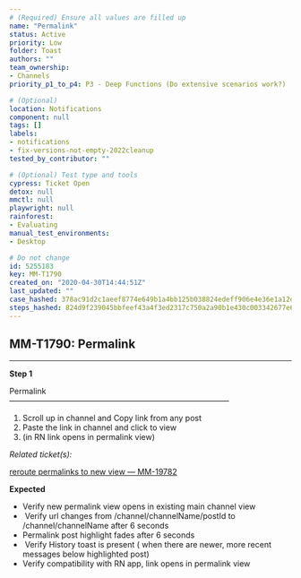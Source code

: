 ```yaml
---
# (Required) Ensure all values are filled up
name: "Permalink"
status: Active
priority: Low
folder: Toast
authors: ""
team_ownership:
- Channels
priority_p1_to_p4: P3 - Deep Functions (Do extensive scenarios work?)

# (Optional)
location: Notifications
component: null
tags: []
labels:
- notifications
- fix-versions-not-empty-2022cleanup
tested_by_contributor: ""

# (Optional) Test type and tools
cypress: Ticket Open
detox: null
mmctl: null
playwright: null
rainforest:
- Evaluating
manual_test_environments:
- Desktop

# Do not change
id: 5255183
key: MM-T1790
created_on: "2020-04-30T14:44:51Z"
last_updated: ""
case_hashed: 378ac91d2c1aeef8774e649b1a4bb125b038824edeff906e4e36e1a12d855d1066176cd7834e34b45de10943bb944487
steps_hashed: 824d9f239045bbfeef43a4f3ed2317c750a2a90b1e430c003342677e6cb6751ad9dcd00de4539c0d25684037720bb2c0
---
```


<!-- (Auto-generated) Based on frontmatter's "key" and "name" -->

## MM-T1790: Permalink

---

**Step 1**

Permalink\
————————————————————————————

1. Scroll up in channel and Copy link from any post
2. Paste the link in channel and click to view
3. (in RN link opens in permalink view)

_Related ticket(s):_

[reroute permalinks to new view — MM-19782](https://mattermost.atlassian.net/browse/MM-19782)

**Expected**

- Verify new permalink view opens in existing main channel view
-  Verify url changes from /channel/channelName/postId to /channel/channelName after 6 seconds 
- Permalink post highlight fades after 6 seconds
-  Verify History toast is present ( when there are newer, more recent messages below highlighted post) 
- Verify compatibility with RN app, link opens in permalink view
